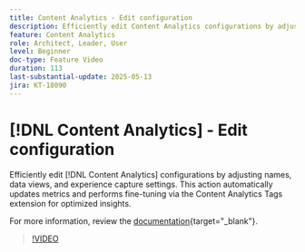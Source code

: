 ```yaml
---
title: Content Analytics - Edit configuration
description: Efficiently edit Content Analytics configurations by adjusting names, data views, and experience capture settings. 
feature: Content Analytics
role: Architect, Leader, User
level: Beginner
doc-type: Feature Video
duration: 113
last-substantial-update: 2025-05-13
jira: KT-18090
---
```

# [!DNL Content Analytics] - Edit configuration

Efficiently edit [!DNL Content Analytics] configurations by adjusting names, data views, and experience capture settings. This action automatically updates metrics and performs fine-tuning via the Content Analytics Tags extension for optimized insights.

For more information, review the [documentation](https://experienceleague.adobe.com/en/docs/analytics-platform/using/content-analytics/configuration/guided){target="_blank"}.

>[!VIDEO](https://video.tv.adobe.com/v/3458439/?learn=on&enablevpops)

